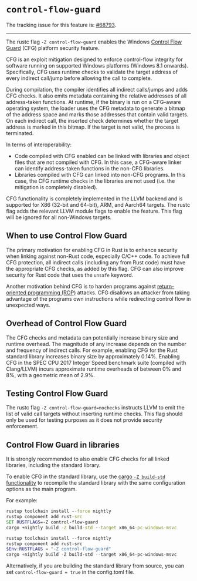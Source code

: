 # `control-flow-guard`

The tracking issue for this feature is: [#68793](https://github.com/rust-lang/rust/issues/68793).

------------------------

The rustc flag `-Z control-flow-guard` enables the Windows [Control Flow Guard](https://docs.microsoft.com/en-us/windows/win32/secbp/control-flow-guard) (CFG) platform security feature.

CFG is an exploit mitigation designed to enforce control-flow integrity for software running on supported Windows platforms (Windows 8.1 onwards). Specifically, CFG uses runtime checks to validate the target address of every indirect call/jump before allowing the call to complete. 

During compilation, the compiler identifies all indirect calls/jumps and adds CFG checks. It also emits metadata containing the relative addresses of all address-taken functions. At runtime, if the binary is run on a CFG-aware operating system, the loader uses the CFG metadata to generate a bitmap of the address space and marks those addresses that contain valid targets. On each indirect call, the inserted check determines whether the target address is marked in this bitmap. If the target is not valid, the process is terminated.

In terms of interoperability:
- Code compiled with CFG enabled can be linked with libraries and object files that are not compiled with CFG. In this case, a CFG-aware linker can identify address-taken functions in the non-CFG libraries.
- Libraries compiled with CFG can linked into non-CFG programs. In this case, the CFG runtime checks in the libraries are not used (i.e. the mitigation is completely disabled).

CFG functionality is completely implemented in the LLVM backend and is supported for X86 (32-bit and 64-bit), ARM, and Aarch64 targets. The rustc flag adds the relevant LLVM module flags to enable the feature. This flag will be ignored for all non-Windows targets.


## When to use Control Flow Guard

The primary motivation for enabling CFG in Rust is to enhance security when linking against non-Rust code, especially C/C++ code. To achieve full CFG protection, all indirect calls (including any from Rust code) must have the appropriate CFG checks, as added by this flag. CFG can also improve security for Rust code that uses the `unsafe` keyword.

Another motivation behind CFG is to harden programs against [return-oriented programming (ROP)](https://en.m.wikipedia.org/wiki/Return-oriented_programming) attacks. CFG disallows an attacker from taking advantage of the programs own instructions while redirecting control flow in unexpected ways.

## Overhead of Control Flow Guard

The CFG checks and metadata can potentially increase binary size and runtime overhead. The magnitude of any increase depends on the number and frequency of indirect calls. For example, enabling CFG for the Rust standard library increases binary size by approximately 0.14%. Enabling CFG in the SPEC CPU 2017 Integer Speed benchmark suite (compiled with Clang/LLVM) incurs approximate runtime overheads of between 0% and 8%, with a geometric mean of 2.9%.


## Testing Control Flow Guard

The rustc flag `-Z control-flow-guard=nochecks` instructs LLVM to emit the list of valid call targets without inserting runtime checks. This flag should only be used for testing purposes as it does not provide security enforcement.


## Control Flow Guard in libraries

It is strongly recommended to also enable CFG checks for all linked libraries, including the standard library. 

To enable CFG in the standard library, use the [cargo `-Z build-std` functionality][build-std] to recompile the standard library with the same configuration options as the main program.

[build-std]: https://doc.rust-lang.org/nightly/cargo/reference/unstable.html#build-std

For example:
```cmd
rustup toolchain install --force nightly
rustup component add rust-src
SET RUSTFLAGS=-Z control-flow-guard
cargo +nightly build -Z build-std --target x86_64-pc-windows-msvc
```

```PowerShell
rustup toolchain install --force nightly
rustup component add rust-src
$Env:RUSTFLAGS = "-Z control-flow-guard"
cargo +nightly build -Z build-std --target x86_64-pc-windows-msvc
```

Alternatively, if you are building the standard library from source, you can set `control-flow-guard = true` in the config.toml file.
